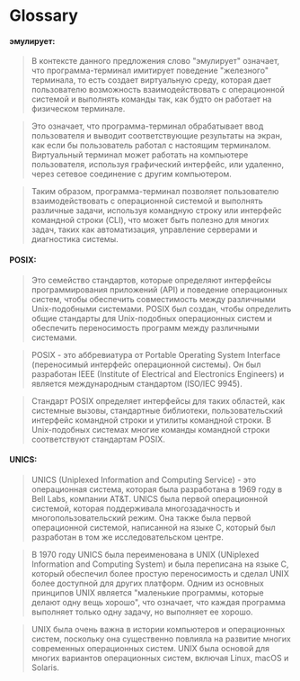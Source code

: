 # Glossary

#### эмулирует:
> В контексте данного предложения слово "эмулирует" означает, что программа-терминал имитирует поведение "железного" терминала, то есть создает виртуальную среду, которая дает пользователю возможность взаимодействовать с операционной системой и выполнять команды так, как будто он работает на физическом терминале.

> Это означает, что программа-терминал обрабатывает ввод пользователя и выводит соответствующие результаты на экран, как если бы пользователь работал с настоящим терминалом. Виртуальный терминал может работать на компьютере пользователя, используя графический интерфейс, или удаленно, через сетевое соединение с другим компьютером.

> Таким образом, программа-терминал позволяет пользователю взаимодействовать с операционной системой и выполнять различные задачи, используя командную строку или интерфейс командной строки (CLI), что может быть полезно для многих задач, таких как автоматизация, управление серверами и диагностика системы.

#### POSIX:
> Это семейство стандартов, которые определяют интерфейсы программирования приложений (API) и поведение операционных систем, чтобы обеспечить совместимость между различными Unix-подобными системами. POSIX был создан, чтобы определить общие стандарты для Unix-подобных операционных систем и обеспечить переносимость программ между различными системами.

> POSIX - это аббревиатура от Portable Operating System Interface (переносимый интерфейс операционной системы). Он был разработан IEEE (Institute of Electrical and Electronics Engineers) и является международным стандартом (ISO/IEC 9945).

> Стандарт POSIX определяет интерфейсы для таких областей, как системные вызовы, стандартные библиотеки, пользовательский интерфейс командной строки и утилиты командной строки. В Unix-подобных системах многие команды командной строки соответствуют стандартам POSIX.

#### UNICS:
> UNICS (Uniplexed Information and Computing Service) - это операционная система, которая была разработана в 1969 году в Bell Labs, компании AT&T. UNICS была первой операционной системой, которая поддерживала многозадачность и многопользовательский режим. Она также была первой операционной системой, написанной на языке C, который был разработан в том же исследовательском центре.

> В 1970 году UNICS была переименована в UNIX (UNiplexed Information and Computing System) и была переписана на языке С, который обеспечил более простую переносимость и сделал UNIX более доступной для других платформ. Одним из основных принципов UNIX является "маленькие программы, которые делают одну вещь хорошо", что означает, что каждая программа выполняет только одну задачу, но выполняет ее хорошо.

> UNIX была очень важна в истории компьютеров и операционных систем, поскольку она существенно повлияла на развитие многих современных операционных систем. UNIX была основой для многих вариантов операционных систем, включая Linux, macOS и Solaris.